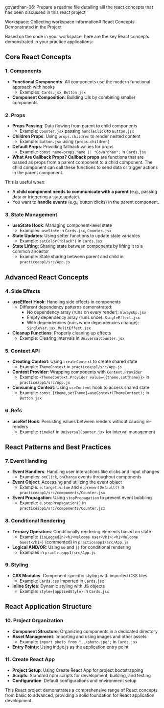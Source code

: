 govardhan-06: Prepare a readme file detailing alll the react concepts that has been discussed in this react project

Workspace: Collecting workspace information# React Concepts Demonstrated in the Project

Based on the code in your workspace, here are the key React concepts demonstrated in your practice applications:

## Core React Concepts

### 1. Components

- **Functional Components**: All components use the modern functional approach with hooks
  - Examples: `Cards.jsx`, `Button.jsx`
- **Component Composition**: Building UIs by combining smaller components

### 2. Props

- **Props Passing**: Data flowing from parent to child components
  - Example: `Counter.jsx` passing `handleClick` to `Button.jsx`
- **Children Props**: Using `props.children` to render nested content
  - Example: `Button.jsx` using `{props.children}`
- **Default Props**: Providing fallback values for props
  - Example: `const name=props.name || "Govardhan";` in `Cards.jsx`
- **What Are Callback Props?**
  **Callback props** are functions that are passed as props from a parent component to a child component. The child component can call these functions to send data or trigger actions in the parent component.

This is useful when:

- A **child component needs to communicate with a parent** (e.g., passing data or triggering a state update).
- You want to **handle events** (e.g., button clicks) in the parent component.

### 3. State Management

- **useState Hook**: Managing component-level state
  - Examples: `useState` in `Cards.jsx`, `Counter.jsx`
- **State Updates**: Using setter functions to update state variables
  - Example: `setColor("black")` in `Cards.jsx`
- **State Lifting**: Sharing state between components by lifting it to a common ancestor
  - Example: State sharing between parent and child in `practiceapp1/src/App.js`

## Advanced React Concepts

### 4. Side Effects

- **useEffect Hook**: Handling side effects in components
  - Different dependency patterns demonstrated:
    - No dependency array (runs on every render): `AlwaysUp.jsx`
    - Empty dependency array (runs once): `SingleEffect.jsx`
    - With dependencies (runs when dependencies change): `SingleVar.jsx`, `MulitEffect.jsx`
- **Cleanup Functions**: Properly cleaning up effects
  - Example: Clearing intervals in `UniversalCounter.jsx`

### 5. Context API

- **Creating Context**: Using `createContext` to create shared state
  - Example: `ThemeContext` in `practiceapp1/src/App.js`
- **Context Provider**: Wrapping components with `Context.Provider`
  - Example: `<ThemeContext.Provider value={{theme,setTheme}}>` in `practiceapp1/src/App.js`
- **Consuming Context**: Using `useContext` hook to access shared state
  - Example: `const {theme,setTheme}=useContext(ThemeContext);` in `Button.jsx`

### 6. Refs

- **useRef Hook**: Persisting values between renders without causing re-renders
  - Example: `timeRef` in `UniversalCounter.jsx` for interval management

## React Patterns and Best Practices

### 7. Event Handling

- **Event Handlers**: Handling user interactions like clicks and input changes
  - Examples: `onClick`, `onChange` events throughout components
- **Event Object**: Accessing and utilizing the event object
  - Example: `e.target.value` and `e.preventDefault()` in `practiceapp1/src/components/Counter.jsx`
- **Event Propagation**: Using `stopPropagation` to prevent event bubbling
  - Example: `e.stopPropagation()` in `practiceapp1/src/components/Counter.jsx`

### 8. Conditional Rendering

- **Ternary Operators**: Conditionally rendering elements based on state
  - Example: `{isLoggedIn?<h1>Welcome User</h1>:<h1>Welcome Guest</h1>}` (commented) in `practiceapp1/src/App.js`
- **Logical AND/OR**: Using `&&` and `||` for conditional rendering
  - Examples in `practiceapp1/src/App.js`

### 9. Styling

- **CSS Modules**: Component-specific styling with imported CSS files
  - Example: `Cards.css` imported in `Cards.jsx`
- **Inline Styles**: Dynamic styling with JS objects
  - Example: `style={appliedStyle}` in `Cards.jsx`

## React Application Structure

### 10. Project Organization

- **Component Structure**: Organizing components in a dedicated directory
- **Asset Management**: Importing and using images and other assets
  - Example: `import photo from "../photo.jpg";` in `Cards.jsx`
- **Entry Points**: Using index.js as the application entry point

### 11. Create React App

- **Project Setup**: Using Create React App for project bootstrapping
- **Scripts**: Standard npm scripts for development, building, and testing
- **Configuration**: Default configurations and environment setup

This React project demonstrates a comprehensive range of React concepts from basic to advanced, providing a solid foundation for React application development.
